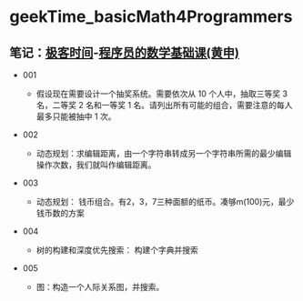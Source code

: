 # geekTime_basicMath4Programmers
笔记：[极客时间](https://time.geekbang.org/)-[程序员的数学基础课(黄申)](https://time.geekbang.org/column/article/0?cid=100021201)
----
- 001
    - 假设现在需要设计一个抽奖系统。需要依次从 10 个人中，抽取三等奖 3 名，二等奖 2 名和一等奖 1 名。请列出所有可能的组合，需要注意的每人最多只能被抽中 1 次。

- 002
    - 动态规划：求编辑距离，由一个字符串转成另一个字符串所需的最少编辑操作次数，我们就叫作编辑距离。

- 003
    - 动态规划： 钱币组合。有2，3，7三种面额的纸币。凑够m(100)元，最少钱币数的方案

- 004
    - 树的构建和深度优先搜索： 构建个字典并搜索

- 005
    - 图：构造一个人际关系图，并搜索。
